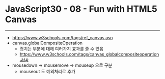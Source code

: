 # JavaScript30 - 08 - Fun with HTML5 Canvas

---

- https://www.w3schools.com/tags/ref_canvas.asp
- canvas.globalCompositeOperation
  - 겹치는 부분에 대해 여러가지 효과를 줄 수 있음
  - https://www.w3schools.com/tags/canvas_globalcompositeoperation.asp
- mousedown -> mousemove -> mouseup 으로 구분
  - mouseout 도 예외처리로 추가
